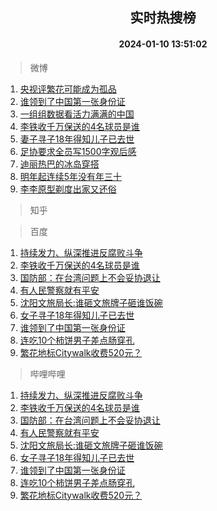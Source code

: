 <div align="center"><h2>实时热搜榜</h2><h4>2024-01-10 13:51:02</h4></div>

> 微博  

1. [央视评繁花可能成为孤品](https://s.weibo.com/weibo?q=%23%E5%A4%AE%E8%A7%86%E8%AF%84%E7%B9%81%E8%8A%B1%E5%8F%AF%E8%83%BD%E6%88%90%E4%B8%BA%E5%AD%A4%E5%93%81%23&t=31&band_rank=1&Refer=top)<br />
2. [谁领到了中国第一张身份证](https://s.weibo.com/weibo?q=%23%E8%B0%81%E9%A2%86%E5%88%B0%E4%BA%86%E4%B8%AD%E5%9B%BD%E7%AC%AC%E4%B8%80%E5%BC%A0%E8%BA%AB%E4%BB%BD%E8%AF%81%23&t=31&band_rank=2&Refer=top)<br />
3. [一组组数据看活力满满的中国](https://s.weibo.com/weibo?q=%23%E4%B8%80%E7%BB%84%E7%BB%84%E6%95%B0%E6%8D%AE%E7%9C%8B%E6%B4%BB%E5%8A%9B%E6%BB%A1%E6%BB%A1%E7%9A%84%E4%B8%AD%E5%9B%BD%23&t=31&band_rank=3&Refer=top)<br />
4. [李铁收千万保送的4名球员是谁](https://s.weibo.com/weibo?q=%23%E6%9D%8E%E9%93%81%E6%94%B6%E5%8D%83%E4%B8%87%E4%BF%9D%E9%80%81%E7%9A%844%E5%90%8D%E7%90%83%E5%91%98%E6%98%AF%E8%B0%81%23&t=31&band_rank=4&Refer=top)<br />
5. [妻子寻子18年得知儿子已去世](https://s.weibo.com/weibo?q=%23%E5%A6%BB%E5%AD%90%E5%AF%BB%E5%AD%9018%E5%B9%B4%E5%BE%97%E7%9F%A5%E5%84%BF%E5%AD%90%E5%B7%B2%E5%8E%BB%E4%B8%96%23&t=31&band_rank=5&Refer=top)<br />
6. [足协要求全员写1500字观后感](https://s.weibo.com/weibo?q=%23%E8%B6%B3%E5%8D%8F%E8%A6%81%E6%B1%82%E5%85%A8%E5%91%98%E5%86%991500%E5%AD%97%E8%A7%82%E5%90%8E%E6%84%9F%23&t=31&band_rank=6&Refer=top)<br />
7. [迪丽热巴的冰岛穿搭](https://s.weibo.com/weibo?q=%23%E8%BF%AA%E4%B8%BD%E7%83%AD%E5%B7%B4%E7%9A%84%E5%86%B0%E5%B2%9B%E7%A9%BF%E6%90%AD%23&t=31&band_rank=7&Refer=top)<br />
8. [明年起连续5年没有年三十](https://s.weibo.com/weibo?q=%23%E6%98%8E%E5%B9%B4%E8%B5%B7%E8%BF%9E%E7%BB%AD5%E5%B9%B4%E6%B2%A1%E6%9C%89%E5%B9%B4%E4%B8%89%E5%8D%81%23&t=31&band_rank=8&Refer=top)<br />
9. [李李原型剃度出家又还俗](https://s.weibo.com/weibo?q=%23%E6%9D%8E%E6%9D%8E%E5%8E%9F%E5%9E%8B%E5%89%83%E5%BA%A6%E5%87%BA%E5%AE%B6%E5%8F%88%E8%BF%98%E4%BF%97%23&t=31&band_rank=9&Refer=top)<br />

> 知乎  


> 百度  

1. [持续发力、纵深推进反腐败斗争](https://www.baidu.com/s?wd=%E6%8C%81%E7%BB%AD%E5%8F%91%E5%8A%9B%E3%80%81%E7%BA%B5%E6%B7%B1%E6%8E%A8%E8%BF%9B%E5%8F%8D%E8%85%90%E8%B4%A5%E6%96%97%E4%BA%89&sa=fyb_news&rsv_dl=fyb_news)<br />
2. [李铁收千万保送的4名球员是谁](https://www.baidu.com/s?wd=%E6%9D%8E%E9%93%81%E6%94%B6%E5%8D%83%E4%B8%87%E4%BF%9D%E9%80%81%E7%9A%844%E5%90%8D%E7%90%83%E5%91%98%E6%98%AF%E8%B0%81&sa=fyb_news&rsv_dl=fyb_news)<br />
3. [国防部：在台湾问题上不会妥协退让](https://www.baidu.com/s?wd=%E5%9B%BD%E9%98%B2%E9%83%A8%EF%BC%9A%E5%9C%A8%E5%8F%B0%E6%B9%BE%E9%97%AE%E9%A2%98%E4%B8%8A%E4%B8%8D%E4%BC%9A%E5%A6%A5%E5%8D%8F%E9%80%80%E8%AE%A9&sa=fyb_news&rsv_dl=fyb_news)<br />
4. [有人民警察就有平安](https://www.baidu.com/s?wd=%E6%9C%89%E4%BA%BA%E6%B0%91%E8%AD%A6%E5%AF%9F%E5%B0%B1%E6%9C%89%E5%B9%B3%E5%AE%89&sa=fyb_news&rsv_dl=fyb_news)<br />
5. [沈阳文旅局长:谁砸文旅牌子砸谁饭碗](https://www.baidu.com/s?wd=%E6%B2%88%E9%98%B3%E6%96%87%E6%97%85%E5%B1%80%E9%95%BF%3A%E8%B0%81%E7%A0%B8%E6%96%87%E6%97%85%E7%89%8C%E5%AD%90%E7%A0%B8%E8%B0%81%E9%A5%AD%E7%A2%97&sa=fyb_news&rsv_dl=fyb_news)<br />
6. [女子寻子18年得知儿子已去世](https://www.baidu.com/s?wd=%E5%A5%B3%E5%AD%90%E5%AF%BB%E5%AD%9018%E5%B9%B4%E5%BE%97%E7%9F%A5%E5%84%BF%E5%AD%90%E5%B7%B2%E5%8E%BB%E4%B8%96&sa=fyb_news&rsv_dl=fyb_news)<br />
7. [谁领到了中国第一张身份证](https://www.baidu.com/s?wd=%E8%B0%81%E9%A2%86%E5%88%B0%E4%BA%86%E4%B8%AD%E5%9B%BD%E7%AC%AC%E4%B8%80%E5%BC%A0%E8%BA%AB%E4%BB%BD%E8%AF%81&sa=fyb_news&rsv_dl=fyb_news)<br />
8. [连吃10个柿饼男子差点肠穿孔](https://www.baidu.com/s?wd=%E8%BF%9E%E5%90%8310%E4%B8%AA%E6%9F%BF%E9%A5%BC%E7%94%B7%E5%AD%90%E5%B7%AE%E7%82%B9%E8%82%A0%E7%A9%BF%E5%AD%94&sa=fyb_news&rsv_dl=fyb_news)<br />
9. [繁花地标Citywalk收费520元？](https://www.baidu.com/s?wd=%E7%B9%81%E8%8A%B1%E5%9C%B0%E6%A0%87Citywalk%E6%94%B6%E8%B4%B9520%E5%85%83%EF%BC%9F&sa=fyb_news&rsv_dl=fyb_news)<br />

> 哔哩哔哩  

1. [持续发力、纵深推进反腐败斗争](https://www.baidu.com/s?wd=%E6%8C%81%E7%BB%AD%E5%8F%91%E5%8A%9B%E3%80%81%E7%BA%B5%E6%B7%B1%E6%8E%A8%E8%BF%9B%E5%8F%8D%E8%85%90%E8%B4%A5%E6%96%97%E4%BA%89&sa=fyb_news&rsv_dl=fyb_news)<br />
2. [李铁收千万保送的4名球员是谁](https://www.baidu.com/s?wd=%E6%9D%8E%E9%93%81%E6%94%B6%E5%8D%83%E4%B8%87%E4%BF%9D%E9%80%81%E7%9A%844%E5%90%8D%E7%90%83%E5%91%98%E6%98%AF%E8%B0%81&sa=fyb_news&rsv_dl=fyb_news)<br />
3. [国防部：在台湾问题上不会妥协退让](https://www.baidu.com/s?wd=%E5%9B%BD%E9%98%B2%E9%83%A8%EF%BC%9A%E5%9C%A8%E5%8F%B0%E6%B9%BE%E9%97%AE%E9%A2%98%E4%B8%8A%E4%B8%8D%E4%BC%9A%E5%A6%A5%E5%8D%8F%E9%80%80%E8%AE%A9&sa=fyb_news&rsv_dl=fyb_news)<br />
4. [有人民警察就有平安](https://www.baidu.com/s?wd=%E6%9C%89%E4%BA%BA%E6%B0%91%E8%AD%A6%E5%AF%9F%E5%B0%B1%E6%9C%89%E5%B9%B3%E5%AE%89&sa=fyb_news&rsv_dl=fyb_news)<br />
5. [沈阳文旅局长:谁砸文旅牌子砸谁饭碗](https://www.baidu.com/s?wd=%E6%B2%88%E9%98%B3%E6%96%87%E6%97%85%E5%B1%80%E9%95%BF%3A%E8%B0%81%E7%A0%B8%E6%96%87%E6%97%85%E7%89%8C%E5%AD%90%E7%A0%B8%E8%B0%81%E9%A5%AD%E7%A2%97&sa=fyb_news&rsv_dl=fyb_news)<br />
6. [女子寻子18年得知儿子已去世](https://www.baidu.com/s?wd=%E5%A5%B3%E5%AD%90%E5%AF%BB%E5%AD%9018%E5%B9%B4%E5%BE%97%E7%9F%A5%E5%84%BF%E5%AD%90%E5%B7%B2%E5%8E%BB%E4%B8%96&sa=fyb_news&rsv_dl=fyb_news)<br />
7. [谁领到了中国第一张身份证](https://www.baidu.com/s?wd=%E8%B0%81%E9%A2%86%E5%88%B0%E4%BA%86%E4%B8%AD%E5%9B%BD%E7%AC%AC%E4%B8%80%E5%BC%A0%E8%BA%AB%E4%BB%BD%E8%AF%81&sa=fyb_news&rsv_dl=fyb_news)<br />
8. [连吃10个柿饼男子差点肠穿孔](https://www.baidu.com/s?wd=%E8%BF%9E%E5%90%8310%E4%B8%AA%E6%9F%BF%E9%A5%BC%E7%94%B7%E5%AD%90%E5%B7%AE%E7%82%B9%E8%82%A0%E7%A9%BF%E5%AD%94&sa=fyb_news&rsv_dl=fyb_news)<br />
9. [繁花地标Citywalk收费520元？](https://www.baidu.com/s?wd=%E7%B9%81%E8%8A%B1%E5%9C%B0%E6%A0%87Citywalk%E6%94%B6%E8%B4%B9520%E5%85%83%EF%BC%9F&sa=fyb_news&rsv_dl=fyb_news)<br />
